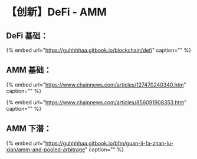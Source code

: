 # 【创新】DeFi - AMM

## DeFi 基础：

{% embed url="https://guhhhhaa.gitbook.io/blockchain/defi" caption="" %}

## AMM 基础：

{% embed url="https://www.chainnews.com/articles/127470240340.htm" caption="" %}

{% embed url="https://www.chainnews.com/articles/856091908353.htm" caption="" %}

## AMM 下潜：

{% embed url="https://guhhhhaa.gitbook.io/bfm/guan-li-fa-zhan-lu-xian/amm-and-pooled-arbitrage" caption="" %}

